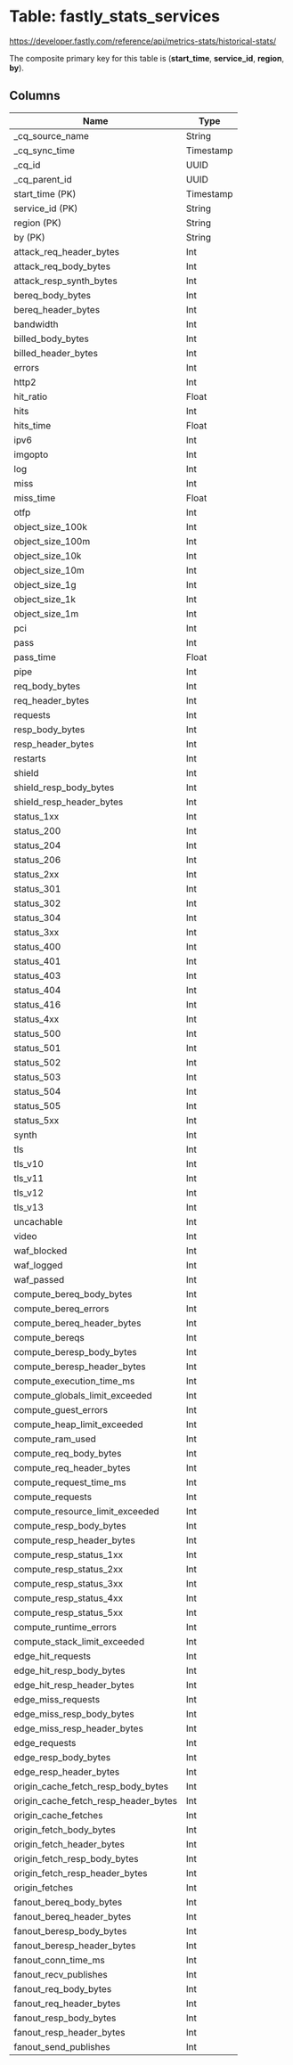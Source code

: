 # Table: fastly_stats_services

https://developer.fastly.com/reference/api/metrics-stats/historical-stats/

The composite primary key for this table is (**start_time**, **service_id**, **region**, **by**).

## Columns

| Name          | Type          |
| ------------- | ------------- |
|_cq_source_name|String|
|_cq_sync_time|Timestamp|
|_cq_id|UUID|
|_cq_parent_id|UUID|
|start_time (PK)|Timestamp|
|service_id (PK)|String|
|region (PK)|String|
|by (PK)|String|
|attack_req_header_bytes|Int|
|attack_req_body_bytes|Int|
|attack_resp_synth_bytes|Int|
|bereq_body_bytes|Int|
|bereq_header_bytes|Int|
|bandwidth|Int|
|billed_body_bytes|Int|
|billed_header_bytes|Int|
|errors|Int|
|http2|Int|
|hit_ratio|Float|
|hits|Int|
|hits_time|Float|
|ipv6|Int|
|imgopto|Int|
|log|Int|
|miss|Int|
|miss_time|Float|
|otfp|Int|
|object_size_100k|Int|
|object_size_100m|Int|
|object_size_10k|Int|
|object_size_10m|Int|
|object_size_1g|Int|
|object_size_1k|Int|
|object_size_1m|Int|
|pci|Int|
|pass|Int|
|pass_time|Float|
|pipe|Int|
|req_body_bytes|Int|
|req_header_bytes|Int|
|requests|Int|
|resp_body_bytes|Int|
|resp_header_bytes|Int|
|restarts|Int|
|shield|Int|
|shield_resp_body_bytes|Int|
|shield_resp_header_bytes|Int|
|status_1xx|Int|
|status_200|Int|
|status_204|Int|
|status_206|Int|
|status_2xx|Int|
|status_301|Int|
|status_302|Int|
|status_304|Int|
|status_3xx|Int|
|status_400|Int|
|status_401|Int|
|status_403|Int|
|status_404|Int|
|status_416|Int|
|status_4xx|Int|
|status_500|Int|
|status_501|Int|
|status_502|Int|
|status_503|Int|
|status_504|Int|
|status_505|Int|
|status_5xx|Int|
|synth|Int|
|tls|Int|
|tls_v10|Int|
|tls_v11|Int|
|tls_v12|Int|
|tls_v13|Int|
|uncachable|Int|
|video|Int|
|waf_blocked|Int|
|waf_logged|Int|
|waf_passed|Int|
|compute_bereq_body_bytes|Int|
|compute_bereq_errors|Int|
|compute_bereq_header_bytes|Int|
|compute_bereqs|Int|
|compute_beresp_body_bytes|Int|
|compute_beresp_header_bytes|Int|
|compute_execution_time_ms|Int|
|compute_globals_limit_exceeded|Int|
|compute_guest_errors|Int|
|compute_heap_limit_exceeded|Int|
|compute_ram_used|Int|
|compute_req_body_bytes|Int|
|compute_req_header_bytes|Int|
|compute_request_time_ms|Int|
|compute_requests|Int|
|compute_resource_limit_exceeded|Int|
|compute_resp_body_bytes|Int|
|compute_resp_header_bytes|Int|
|compute_resp_status_1xx|Int|
|compute_resp_status_2xx|Int|
|compute_resp_status_3xx|Int|
|compute_resp_status_4xx|Int|
|compute_resp_status_5xx|Int|
|compute_runtime_errors|Int|
|compute_stack_limit_exceeded|Int|
|edge_hit_requests|Int|
|edge_hit_resp_body_bytes|Int|
|edge_hit_resp_header_bytes|Int|
|edge_miss_requests|Int|
|edge_miss_resp_body_bytes|Int|
|edge_miss_resp_header_bytes|Int|
|edge_requests|Int|
|edge_resp_body_bytes|Int|
|edge_resp_header_bytes|Int|
|origin_cache_fetch_resp_body_bytes|Int|
|origin_cache_fetch_resp_header_bytes|Int|
|origin_cache_fetches|Int|
|origin_fetch_body_bytes|Int|
|origin_fetch_header_bytes|Int|
|origin_fetch_resp_body_bytes|Int|
|origin_fetch_resp_header_bytes|Int|
|origin_fetches|Int|
|fanout_bereq_body_bytes|Int|
|fanout_bereq_header_bytes|Int|
|fanout_beresp_body_bytes|Int|
|fanout_beresp_header_bytes|Int|
|fanout_conn_time_ms|Int|
|fanout_recv_publishes|Int|
|fanout_req_body_bytes|Int|
|fanout_req_header_bytes|Int|
|fanout_resp_body_bytes|Int|
|fanout_resp_header_bytes|Int|
|fanout_send_publishes|Int|